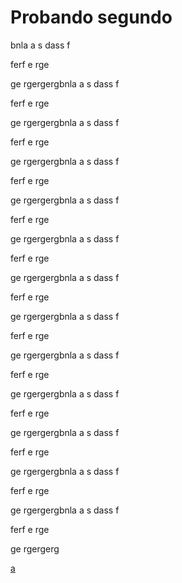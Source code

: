 <h1 id="test">Probando segundo</h1>

bnla
a
s
dass
f


ferf
e
rge




ge
rgergergbnla
a
s
dass
f


ferf
e
rge




ge
rgergergbnla
a
s
dass
f


ferf
e
rge




ge
rgergergbnla
a
s
dass
f


ferf
e
rge




ge
rgergergbnla
a
s
dass
f


ferf
e
rge




ge
rgergergbnla
a
s
dass
f


ferf
e
rge




ge
rgergergbnla
a
s
dass
f


ferf
e
rge




ge
rgergergbnla
a
s
dass
f


ferf
e
rge




ge
rgergergbnla
a
s
dass
f


ferf
e
rge




ge
rgergergbnla
a
s
dass
f


ferf
e
rge




ge
rgergergbnla
a
s
dass
f


ferf
e
rge




ge
rgergergbnla
a
s
dass
f


ferf
e
rge




ge
rgergergbnla
a
s
dass
f


ferf
e
rge




ge
rgergerg


[a](#test)
